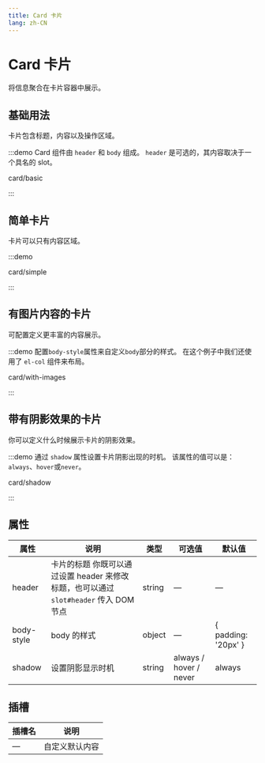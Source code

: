 ```yaml
---
title: Card 卡片
lang: zh-CN
---
```


# Card 卡片

将信息聚合在卡片容器中展示。

## 基础用法

卡片包含标题，内容以及操作区域。

:::demo Card 组件由 `header` 和 `body` 组成。 `header` 是可选的，其内容取决于一个具名的 slot。

card/basic

:::

## 简单卡片

卡片可以只有内容区域。

:::demo

card/simple

:::

## 有图片内容的卡片

可配置定义更丰富的内容展示。

:::demo 配置`body-style`属性来自定义`body`部分的样式。 在这个例子中我们还使用了 `el-col` 组件来布局。

card/with-images

:::

## 带有阴影效果的卡片

你可以定义什么时候展示卡片的阴影效果。

:::demo 通过 `shadow` 属性设置卡片阴影出现的时机。 该属性的值可以是：`always`、`hover`或`never`。

card/shadow

:::

## 属性

| 属性       | 说明                                                                                  | 类型   | 可选值                 | 默认值              |
| ---------- | ------------------------------------------------------------------------------------- | ------ | ---------------------- | ------------------- |
| header     | 卡片的标题 你既可以通过设置 header 来修改标题，也可以通过 `slot#header` 传入 DOM 节点 | string | —                      | —                   |
| body-style | body 的样式                                                                           | object | —                      | { padding: '20px' } |
| shadow     | 设置阴影显示时机                                                                      | string | always / hover / never | always              |

## 插槽

| 插槽名 | 说明           |
| ------ | -------------- |
| —      | 自定义默认内容 |
